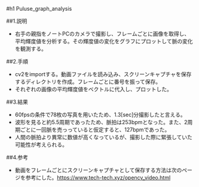 #h1 Puluse_graph_analysis  

##1.説明  
- 右手の親指をノートPCのカメラで撮影し、フレームごとに画像を取得し、平均輝度値を分析する。その輝度値の変化をグラフにプロットして脈の変化を観測する。  

##2.手順  
- cv2をimportする。動画ファイルを読み込み、スクリーンキャプチャを保存するディレクトリを作成。フレームごとに番号を振って保存。  
- それぞれの画像の平均輝度値をベクトルに代入し、プロットした。  

##3.結果  
- 60fpsの条件で78枚の写真を用いたため、1.3[sec]分撮影したと言える。  
- 波形を見ると約5.5周期であったため、脈拍は253bpmとなった。また、2周期ごとに一回脈を売っっていると仮定すると、127bpmであった。  
- 人間の脈拍より異常に数値が高くなっているが、撮影した際に緊張していた可能性が考えられる。  

##4.参考  
- 動画をフレームごとにスクリーンキャプチャとして保存する方法は次のページを参考にした。<https://www.tech-tech.xyz/opencv_video.html>
